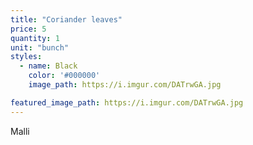 ```yaml
---
title: "Coriander leaves"
price: 5
quantity: 1
unit: "bunch"
styles:
  - name: Black
    color: '#000000'
    image_path: https://i.imgur.com/DATrwGA.jpg

featured_image_path: https://i.imgur.com/DATrwGA.jpg
---
```

<p>Malli&nbsp;</p>
